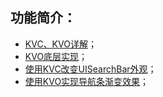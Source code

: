 ## 功能简介：
* [KVC、KVO详解](https://www.jianshu.com/p/f182ec75bf16 "KVC、KVO详解")；
* [KVO底层实现](https://www.jianshu.com/p/653ae6d1aba4 "KVO底层实现")；
* [使用KVC改变UISearchBar外观](https://www.jianshu.com/p/cd40f1638d1d "使用KVC改变UISearchBar外观")；
* [使用KVO实现导航条渐变效果](https://www.jianshu.com/p/b61284cae1bd "使用KVO实现导航条渐变效果")；
